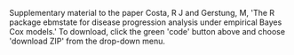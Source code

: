 Supplementary material to the paper Costa, R J and Gerstung, M, 'The R package ebmstate for disease progression analysis under empirical Bayes Cox models.' To download, click the green 'code' button above and choose 'download ZIP' from the drop-down menu.
